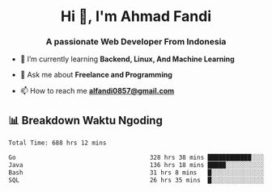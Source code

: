 <h1 align="center">Hi 👋, I'm Ahmad Fandi</h1>
<h3 align="center">A passionate Web Developer From Indonesia</h3>

- 🌱 I’m currently learning **Backend, Linux, And Machine Learning**

- 💬 Ask me about **Freelance and Programming**

- 📫 How to reach me **<alfandi0857@gmail.com>**


## 📊 Breakdown Waktu Ngoding

<!--START_SECTION:waka-->

```txt
Total Time: 688 hrs 12 mins

Go                                     328 hrs 38 mins ████████████░░░░░░░░░░░░░   47.35 %
Java                                   136 hrs 18 mins █████░░░░░░░░░░░░░░░░░░░░   19.64 %
Bash                                   31 hrs 8 mins   █░░░░░░░░░░░░░░░░░░░░░░░░   04.49 %
SQL                                    26 hrs 35 mins  █░░░░░░░░░░░░░░░░░░░░░░░░   03.83 %
```

<!--END_SECTION:waka-->
